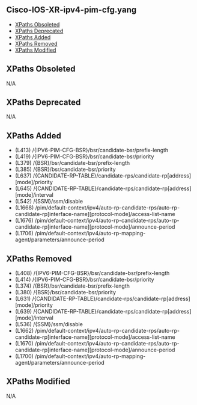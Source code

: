 ## Cisco-IOS-XR-ipv4-pim-cfg.yang

- [XPaths Obsoleted](#xpaths-obsoleted)
- [XPaths Deprecated](#xpaths-deprecated)
- [XPaths Added](#xpaths-added)
- [XPaths Removed](#xpaths-removed)
- [XPaths Modified](#xpaths-modified)

## XPaths Obsoleted

N/A

## XPaths Deprecated

N/A

## XPaths Added

- (L413)	/{IPV6-PIM-CFG-BSR}/bsr/candidate-bsr/prefix-length
- (L419)	/{IPV6-PIM-CFG-BSR}/bsr/candidate-bsr/priority
- (L379)	/{BSR}/bsr/candidate-bsr/prefix-length
- (L385)	/{BSR}/bsr/candidate-bsr/priority
- (L637)	/{CANDIDATE-RP-TABLE}/candidate-rps/candidate-rp[address][mode]/priority
- (L645)	/{CANDIDATE-RP-TABLE}/candidate-rps/candidate-rp[address][mode]/interval
- (L542)	/{SSM}/ssm/disable
- (L1668)	/pim/default-context/ipv4/auto-rp-candidate-rps/auto-rp-candidate-rp[interface-name][protocol-mode]/access-list-name
- (L1676)	/pim/default-context/ipv4/auto-rp-candidate-rps/auto-rp-candidate-rp[interface-name][protocol-mode]/announce-period
- (L1706)	/pim/default-context/ipv4/auto-rp-mapping-agent/parameters/announce-period

## XPaths Removed

- (L408)	/{IPV6-PIM-CFG-BSR}/bsr/candidate-bsr/prefix-length
- (L414)	/{IPV6-PIM-CFG-BSR}/bsr/candidate-bsr/priority
- (L374)	/{BSR}/bsr/candidate-bsr/prefix-length
- (L380)	/{BSR}/bsr/candidate-bsr/priority
- (L631)	/{CANDIDATE-RP-TABLE}/candidate-rps/candidate-rp[address][mode]/priority
- (L639)	/{CANDIDATE-RP-TABLE}/candidate-rps/candidate-rp[address][mode]/interval
- (L536)	/{SSM}/ssm/disable
- (L1662)	/pim/default-context/ipv4/auto-rp-candidate-rps/auto-rp-candidate-rp[interface-name][protocol-mode]/access-list-name
- (L1670)	/pim/default-context/ipv4/auto-rp-candidate-rps/auto-rp-candidate-rp[interface-name][protocol-mode]/announce-period
- (L1700)	/pim/default-context/ipv4/auto-rp-mapping-agent/parameters/announce-period

## XPaths Modified

N/A

